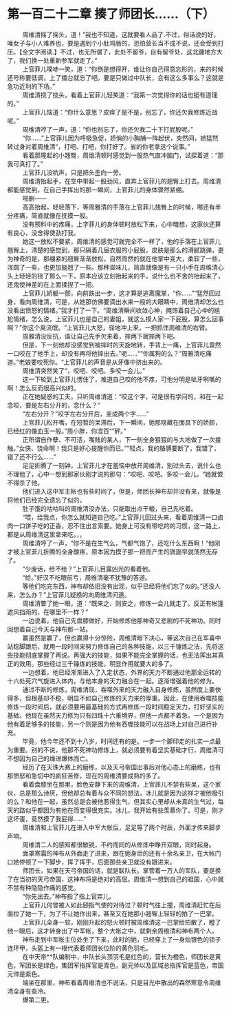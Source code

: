 <h1>第一百二十二章 揍了师团长……（下）</h1>
<div id="content">&nbsp&nbsp&nbsp&nbsp&nbsp&nbsp&nbsp&nbsp
 周维清摇了摇头，道！”我也不知道，这就要看人品了.不过，俗话说的好，唯女子与小人难养也，要是遇到个小肚鸡肠的，恐怕营长当不成不说，还会受到打压。【全文字阅读.】不过，也无所谓了，此处不留爷，自有留爷处，这北疆地方大了，我们换一处重新参军就走了。”
 <br/>&nbsp&nbsp&nbsp&nbsp&nbsp&nbsp&nbsp&nbsp
 上官菲儿噗哧一笑，道：“你倒是想得开，谁让你自己得意忘形的，来的时候还号称要低调，上了擂台就忘了吧。要是只做过中队长，会有这么多事么？这就是急功近利的下场。”
 <br/>&nbsp&nbsp&nbsp&nbsp&nbsp&nbsp&nbsp&nbsp
 周维清挠了挠头，看着上官菲儿轻笑道：“我第一次觉得你的话也挺有道理的。”
 <br/>&nbsp&nbsp&nbsp&nbsp&nbsp&nbsp&nbsp&nbsp
 上官菲儿恼道：“你什么意思？皮痒了是不是，别忘了，你还欠我修炼近战呢。”
 <br/>&nbsp&nbsp&nbsp&nbsp&nbsp&nbsp&nbsp&nbsp
 周维清哼了一声，道：“你也别忘了，你还欠我二十下打屁股呢。”
 <br/>&nbsp&nbsp&nbsp&nbsp&nbsp&nbsp&nbsp&nbsp
 “你……”上官菲儿因为呼吸急促，娇俏的小胸脯一阵起伏，突然间，她猛然转过身对着周维清“，打吧、打吧，你打好了。省的你老拿这个说事。”
 <br/>&nbsp&nbsp&nbsp&nbsp&nbsp&nbsp&nbsp&nbsp
 看着那隆起的小翘臀，周维清顿时感觉到一股热气直冲脑门，试探着道：“那我可真打了。”
 <br/>&nbsp&nbsp&nbsp&nbsp&nbsp&nbsp&nbsp&nbsp
 上官菲儿没吭声，只是把头歪向一旁。
 <br/>&nbsp&nbsp&nbsp&nbsp&nbsp&nbsp&nbsp&nbsp
 周维清抬起手，在空中带起一股劲风，直奔上官菲儿的翘臀上打去。周维清都能感觉到，在自己手挥出的那一瞬间，上官菲儿的身体骤然紧绷。
 <br/>&nbsp&nbsp&nbsp&nbsp&nbsp&nbsp&nbsp&nbsp
 啪删——
 <br/>&nbsp&nbsp&nbsp&nbsp&nbsp&nbsp&nbsp&nbsp
 高高抬起，轻轻落下，等周雅清的手落在上官菲儿翘臀上的时候，哪还有半分疼痛，简直就像在抚摸一般。
 <br/>&nbsp&nbsp&nbsp&nbsp&nbsp&nbsp&nbsp&nbsp
 没有预料中的疼痛，上字菲儿的身体顿时放松下来，心中暗想，这家伙还算有良心，没舍得使劲打我。
 <br/>&nbsp&nbsp&nbsp&nbsp&nbsp&nbsp&nbsp&nbsp
 她这一放松不要紧，周维清的感觉可就完全不一样了，他的手落在上官菲儿翘臀上，清楚的感觉到，那只隔着几层衣服的小屁股，皮肤是那么的滑腻跳弹，更为神奇的是，那绷紧的翘臀渐渐放松，自然而然的就在他掌中变大，柔软了一些，浑圆了一些，也更加挺翘了一些。那种滋味儿，简直就像是有一只小手在周维清心头上轻轻的挠了那么一下，原本应该立刻抬起来的手，说什么也不舍的抬起来了，还鬼使神差的在上面揉捏了一把。
 <br/>&nbsp&nbsp&nbsp&nbsp&nbsp&nbsp&nbsp&nbsp
 上官菲儿娇躯一颤，向前跌出一步，这才算是逃离魔掌，“你……”“猛然回过身，看向周维清，可是，从她那仿佛要滴出水来一般的大眼睛中，周维清却怎么也没看出愤怒的情绪。”我才打了一下。“周维清瞬间收敛心神，掩饰着自己心中的尴尬情绪，怎么说，上官菲儿也是自己的妻姐，就这么摸人家一下屁股，算怎么回事啊？”你这个臭流氓。“上官菲儿大怒，径地冲上来，一把抓住周维清的右臂。
 <br/>&nbsp&nbsp&nbsp&nbsp&nbsp&nbsp&nbsp&nbsp
 周雅清没反抗，谁让自己先手欠来着，摔两下就摔两下吧。
 <br/>&nbsp&nbsp&nbsp&nbsp&nbsp&nbsp&nbsp&nbsp
 但是，下一刻他却没感觉到被摔时的天旋地转，手背上一痛，上官菲儿竟然一口咬在了他手上，却没有再将他摔出去。”呃……““你属狗的么？“周雅清吃痛道。”老娘要咬死你。“上官菲儿的声音是从牙像中挤出来的。
 <br/>&nbsp&nbsp&nbsp&nbsp&nbsp&nbsp&nbsp&nbsp
 周维清突然笑了“，咬吧、咬吧。多咬一会儿。”
 <br/>&nbsp&nbsp&nbsp&nbsp&nbsp&nbsp&nbsp&nbsp
 这一下轮到上官菲儿愣住了，难道自己咬的他不疼，可他分明是呲牙咧嘴的啊！怎么反而很高兴似的。
 <br/>&nbsp&nbsp&nbsp&nbsp&nbsp&nbsp&nbsp&nbsp
 正在她疑惑的工夫，只听周维清道：“咬这个字，可是很有学问的，和在一起念咬，要是左右分开的，念什么？”
 <br/>&nbsp&nbsp&nbsp&nbsp&nbsp&nbsp&nbsp&nbsp
 “左右分开？”咬字左右分开后，变成两个字……”
 <br/>&nbsp&nbsp&nbsp&nbsp&nbsp&nbsp&nbsp&nbsp
 上官菲儿松开嘴，在短暂的呆滞后，下一瞬间，她那隐藏在面具下的娇颜，已经红的像血玉一般。”周小胖，你混百“”砰。”
 <br/>&nbsp&nbsp&nbsp&nbsp&nbsp&nbsp&nbsp&nbsp
 正所谓自作孽、不可活，嘴贱的某人，下一刻全身狠狠的与大地做了一次接触。”女侠、饶命啊！我只是好心提醒你而已。””轻点，我的胳膊要断了，我错了，错了还不行么……”
 <br/>&nbsp&nbsp&nbsp&nbsp&nbsp&nbsp&nbsp&nbsp
 足足折腾了一刻钟，上官菲儿才在羞恼中放开周维清，别过头去，说什么也不理他了，心中一想到那家伙刚才说的那句：“咬吧、咬吧。多咬一会儿。“她就恨不得杀了他。
 <br/>&nbsp&nbsp&nbsp&nbsp&nbsp&nbsp&nbsp&nbsp
 他们进入这中军主帐也有些时间了，但是，师团长神布却并没有来，就像是将他们已经完全遗忘了似的。
 <br/>&nbsp&nbsp&nbsp&nbsp&nbsp&nbsp&nbsp&nbsp
 肚子饿的咕咕叫的周维清没办法，只能取出点干粮，自己先吃着。
 <br/>&nbsp&nbsp&nbsp&nbsp&nbsp&nbsp&nbsp&nbsp
 “喂，给我点，你怎么就知道自己吃。”上官菲儿回过头来，看着周维清一口卤肉一口饼子吃的正香，忍不住出言索要。她身上可没有带吃的的习惯，这一路上，都是从周维清这里拿来吃。，，
 <br/>&nbsp&nbsp&nbsp&nbsp&nbsp&nbsp&nbsp&nbsp
 周维清哼了一声，“你不是在生气么，气都气饱了，还吃什么东西啊！“他刚才被上官菲儿折腾的全身酸疼，原本因为摸子那一把而产生的旖旎早就荡然无存了。
 <br/>&nbsp&nbsp&nbsp&nbsp&nbsp&nbsp&nbsp&nbsp
 “少废话，给不给？”上官菲儿目露凶光的看着他。
 <br/>&nbsp&nbsp&nbsp&nbsp&nbsp&nbsp&nbsp&nbsp
 “给。”好汉不吃眼前亏，周维清毫不犹豫的答道。
 <br/>&nbsp&nbsp&nbsp&nbsp&nbsp&nbsp&nbsp&nbsp
 等他们吃完东西，神布却依旧没有出现，似乎已经将他们忘了似的。”还没人来，怎么办？”上官菲儿疑惑的向周维清问道。
 <br/>&nbsp&nbsp&nbsp&nbsp&nbsp&nbsp&nbsp&nbsp
 周维清瞥了她一眼，道：“既来之、则安之，修炼一会儿就走了。反正有帐篷遮风挡雨的，在哪里不一样？”
 <br/>&nbsp&nbsp&nbsp&nbsp&nbsp&nbsp&nbsp&nbsp
 一边说着，他自己先盘膝做好，开始修炼他那神奇又悲剧的不死神功。同时回想着自己今天与神布那一站。
 <br/>&nbsp&nbsp&nbsp&nbsp&nbsp&nbsp&nbsp&nbsp
 赢虽然是赢了，但也赢得十分惊险，周维清暗下决心，等这次自己在军喜中站稳脚跟后，就用一段时间来努力修炼自己的各种技能，以三千锤炼之法，先将这些技能彻底掌握了再说。再强大的技能，如果不能完全掌握的话，也无法挥出其真正的效用。那些经过三千锤炼的技能，明显作用就要大的多了。
 <br/>&nbsp&nbsp&nbsp&nbsp&nbsp&nbsp&nbsp&nbsp
 一边想着，他已经渐渐进入了入定状态，外界的天力不断通过他那全运转的十六处死穴气旋进入体内，与他本身的天力融合在一起。逐渐增强着他的修为。
 <br/>&nbsp&nbsp&nbsp&nbsp&nbsp&nbsp&nbsp&nbsp
 通过不断的修炼，周维清现，吞噬外来的天力融入自身修炼，虽然度上要快得多，但根基却不稳，明显不如自己修炼的天力来的厚重。因此，在使用吞噬技能修炼一段时间后，就必须要用最基础的方式再修炼一段时间稳定天力，打好坚实的基础。他现在虽然天力修为只有四珠十六重境界，但他一点都不着急。一个是因为他有着足够多的技能，另一个则是因为他有吞噬技能可以在战场上对自己进行补充。
 <br/>&nbsp&nbsp&nbsp&nbsp&nbsp&nbsp&nbsp&nbsp
 毕竟，他今年还不到十八岁，时间还有的是。一步一个脚印走的扎实一点最为重要。别的不说，他那不死神功修炼上，就必须要有着坚实基础才行，周维清可不想因为自己的燥进爆体而亡。
 <br/>&nbsp&nbsp&nbsp&nbsp&nbsp&nbsp&nbsp&nbsp
 经历了在天珠大赛上的磨练，以及天弓帝国出事后对他心态上的磨练，也有那愤怒和急切中的疯狂苦修，现在的周维清要成熟的多了。
 <br/>&nbsp&nbsp&nbsp&nbsp&nbsp&nbsp&nbsp&nbsp
 看着盘膝坐在那里，脸色安静下来的周维清，上官菲儿不禁有些呆，这个家伙，总是那么诗厌，但他却总有着与众不同的想法，冰儿就是因为这样才被他吸引的么？和他在一起，虽然总是会被他惹得生气，但其实心里却从未真的生气过，每天的路似乎都因为有他在而变得很充实。冰儿，我开始有些羡慕你了。可是，刚才这坏蛋，竟然摸了我屁得……”
 <br/>&nbsp&nbsp&nbsp&nbsp&nbsp&nbsp&nbsp&nbsp
 周维清和上官菲儿在进入中军大帐后，足足等了两个时辰，外面才传来脚步声响。
 <br/>&nbsp&nbsp&nbsp&nbsp&nbsp&nbsp&nbsp&nbsp
 周维清二人的感知都很敏锐，不约而同的从修炼中睁开双眼，同时起身。
 <br/>&nbsp&nbsp&nbsp&nbsp&nbsp&nbsp&nbsp&nbsp
 面罩寒霜的神布从外面走了进来，跟在她身后的还有十余名亲卫，在大帐门口她停顿了一下脚步，挥了挥手，后面那些亲卫就没有跟进来。
 <br/>&nbsp&nbsp&nbsp&nbsp&nbsp&nbsp&nbsp&nbsp
 师团长，如果在天弓帝国的话，就是联队长。掌管着一万人的军队，要是换了在当初的天弓帝国，这神布将是绝对的高层。周维清一想到自己的祖国，心中就不禁有种隐隐作痛的感觉。
 <br/>&nbsp&nbsp&nbsp&nbsp&nbsp&nbsp&nbsp&nbsp
 “你先出去。”神布指了指上官弃儿。
 <br/>&nbsp&nbsp&nbsp&nbsp&nbsp&nbsp&nbsp&nbsp
 上官菲儿何曾被人如此颐指气使的对待过？顿时气往上撞，周维清赶忙在后面拉了她一下，为了不让她作出来，甚至又在她那小翘臀上轻轻的拍了一巴掌。
 <br/>&nbsp&nbsp&nbsp&nbsp&nbsp&nbsp&nbsp&nbsp
 上官菲儿全身一软，刚刚升起的怒火顿时被周维清这一巴掌给拍散了，瞪了他一眼后，这才转身出了中军帐，整个大帐之中，就剩余周维清和神布两个人。
 <br/>&nbsp&nbsp&nbsp&nbsp&nbsp&nbsp&nbsp&nbsp
 神布走到中军帐主位处坐了下来，此时的她，已经穿上了一身灿银色的锁子连环甲，头盔上有一根代表着师团长位阶的黄色羽毛。
 <br/>&nbsp&nbsp&nbsp&nbsp&nbsp&nbsp&nbsp&nbsp
 在中天帝**队编制中，中队长头顶羽毛是红色的，营长为橙色，师团长是黄色，军团长是绿色，集团军指挥官是青色，副元帅以及区域总指挥官是蓝色，帝国元帅是紫色。
 <br/>&nbsp&nbsp&nbsp&nbsp&nbsp&nbsp&nbsp&nbsp
 端坐在那里，神布看着周维清也不说话，只是目光中散出的森然寒意令周维清全身有些冷。
 <br/>&nbsp&nbsp&nbsp&nbsp&nbsp&nbsp&nbsp&nbsp
 爆第二更。
 <br/>&nbsp&nbsp&nbsp&nbsp&nbsp&nbsp&nbsp&nbsp
 <br/>&nbsp&nbsp&nbsp&nbsp&nbsp&nbsp&nbsp&nbsp
</div>
